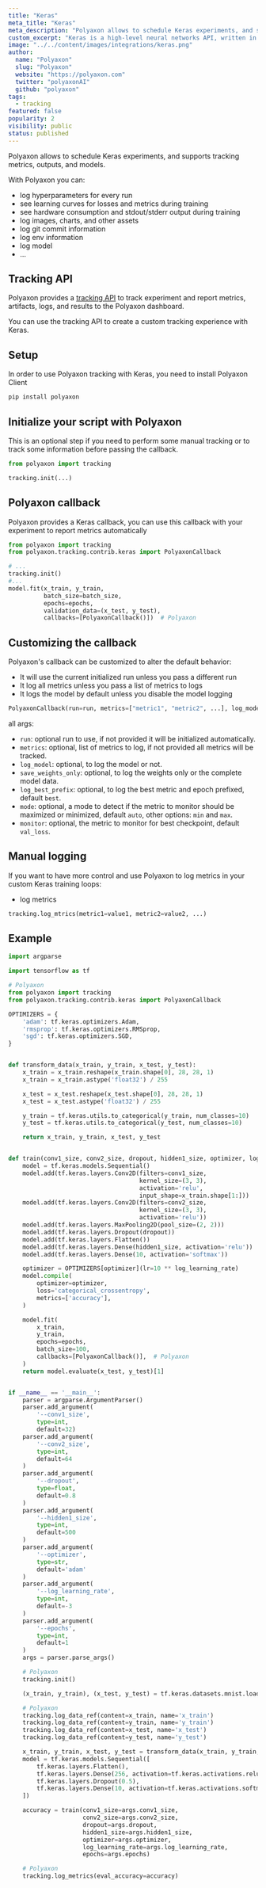 ```yaml
---
title: "Keras"
meta_title: "Keras"
meta_description: "Polyaxon allows to schedule Keras experiments, and supports tracking metrics, outputs, and models natively."
custom_excerpt: "Keras is a high-level neural networks API, written in Python and capable of running on top of TensorFlow, CNTK, or Theano."
image: "../../content/images/integrations/keras.png"
author:
  name: "Polyaxon"
  slug: "Polyaxon"
  website: "https://polyaxon.com"
  twitter: "polyaxonAI"
  github: "polyaxon"
tags:
  - tracking
featured: false
popularity: 2
visibility: public
status: published
---
```


Polyaxon allows to schedule Keras experiments, and supports tracking metrics, outputs, and models.

With Polyaxon you can:

 * log hyperparameters for every run
 * see learning curves for losses and metrics during training
 * see hardware consumption and stdout/stderr output during training
 * log images, charts, and other assets
 * log git commit information
 * log env information
 * log model
 * ...

## Tracking API

Polyaxon provides a [tracking API](/docs/experimentation/tracking/) to track experiment and report metrics, artifacts, logs, and results to the Polyaxon dashboard.

You can use the tracking API to create a custom tracking experience with Keras.

## Setup

In order to use Polyaxon tracking with Keras, you need to install Polyaxon Client

```bash
pip install polyaxon
```

## Initialize your script with Polyaxon

This is an optional step if you need to perform some manual tracking or to track some information before passing the callback.

```python
from polyaxon import tracking

tracking.init(...)
```

## Polyaxon callback

Polyaxon provides a Keras callback, you can use this callback with your experiment to report metrics automatically

```python
from polyaxon import tracking
from polyaxon.tracking.contrib.keras import PolyaxonCallback

# ...
tracking.init()
#...
model.fit(x_train, y_train,
          batch_size=batch_size,
          epochs=epochs,
          validation_data=(x_test, y_test),
          callbacks=[PolyaxonCallback()])  # Polyaxon
```

## Customizing the callback

Polyaxon's callback can be customized to alter the default behavior:

 * It will use the current initialized run unless you pass a different run
 * It log all metrics unless you pass a list of metrics to logs
 * It logs the model by default unless you disable the model logging
 
```python
PolyaxonCallback(run=run, metrics=["metric1", "metric2", ...], log_model=False)
```

all args:

 * `run`: optional run to use, if not provided it will be initialized automatically. 
 * `metrics`: optional, list of metrics to log, if not provided all metrics will be tracked.
 * `log_model`: optional, to log the model or not.
 * `save_weights_only`: optional, to log the weights only or the complete model data.
 * `log_best_prefix`: optional, to log the best metric and epoch prefixed, default `best`.
 * `mode`: optional, a mode to detect if the metric to monitor should be maximized or minimized, default `auto`, other options: `min` and `max`.
 * `monitor`: optional, the metric to monitor for best checkpoint, default `val_loss`.

## Manual logging

If you want to have more control and use Polyaxon to log metrics in your custom Keras training loops:

 * log metrics

```python
tracking.log_mtrics(metric1=value1, metric2=value2, ...)
```

## Example

```python
import argparse

import tensorflow as tf

# Polyaxon
from polyaxon import tracking
from polyaxon.tracking.contrib.keras import PolyaxonCallback

OPTIMIZERS = {
    'adam': tf.keras.optimizers.Adam,
    'rmsprop': tf.keras.optimizers.RMSprop,
    'sgd': tf.keras.optimizers.SGD,
}


def transform_data(x_train, y_train, x_test, y_test):
    x_train = x_train.reshape(x_train.shape[0], 28, 28, 1)
    x_train = x_train.astype('float32') / 255

    x_test = x_test.reshape(x_test.shape[0], 28, 28, 1)
    x_test = x_test.astype('float32') / 255

    y_train = tf.keras.utils.to_categorical(y_train, num_classes=10)
    y_test = tf.keras.utils.to_categorical(y_test, num_classes=10)

    return x_train, y_train, x_test, y_test


def train(conv1_size, conv2_size, dropout, hidden1_size, optimizer, log_learning_rate, epochs):
    model = tf.keras.models.Sequential()
    model.add(tf.keras.layers.Conv2D(filters=conv1_size,
                                     kernel_size=(3, 3),
                                     activation='relu',
                                     input_shape=x_train.shape[1:]))
    model.add(tf.keras.layers.Conv2D(filters=conv2_size,
                                     kernel_size=(3, 3),
                                     activation='relu'))
    model.add(tf.keras.layers.MaxPooling2D(pool_size=(2, 2)))
    model.add(tf.keras.layers.Dropout(dropout))
    model.add(tf.keras.layers.Flatten())
    model.add(tf.keras.layers.Dense(hidden1_size, activation='relu'))
    model.add(tf.keras.layers.Dense(10, activation='softmax'))

    optimizer = OPTIMIZERS[optimizer](lr=10 ** log_learning_rate)
    model.compile(
        optimizer=optimizer,
        loss='categorical_crossentropy',
        metrics=['accuracy'],
    )

    model.fit(
        x_train,
        y_train,
        epochs=epochs,
        batch_size=100,
        callbacks=[PolyaxonCallback()],  # Polyaxon
    )
    return model.evaluate(x_test, y_test)[1]


if __name__ == '__main__':
    parser = argparse.ArgumentParser()
    parser.add_argument(
        '--conv1_size',
        type=int,
        default=32)
    parser.add_argument(
        '--conv2_size',
        type=int,
        default=64
    )
    parser.add_argument(
        '--dropout',
        type=float,
        default=0.8
    )
    parser.add_argument(
        '--hidden1_size',
        type=int,
        default=500
    )
    parser.add_argument(
        '--optimizer',
        type=str,
        default='adam'
    )
    parser.add_argument(
        '--log_learning_rate',
        type=int,
        default=-3
    )
    parser.add_argument(
        '--epochs',
        type=int,
        default=1
    )
    args = parser.parse_args()

    # Polyaxon
    tracking.init()

    (x_train, y_train), (x_test, y_test) = tf.keras.datasets.mnist.load_data()

    # Polyaxon
    tracking.log_data_ref(content=x_train, name='x_train')
    tracking.log_data_ref(content=y_train, name='y_train')
    tracking.log_data_ref(content=x_test, name='x_test')
    tracking.log_data_ref(content=y_test, name='y_test')

    x_train, y_train, x_test, y_test = transform_data(x_train, y_train, x_test, y_test)
    model = tf.keras.models.Sequential([
        tf.keras.layers.Flatten(),
        tf.keras.layers.Dense(256, activation=tf.keras.activations.relu),
        tf.keras.layers.Dropout(0.5),
        tf.keras.layers.Dense(10, activation=tf.keras.activations.softmax)
    ])

    accuracy = train(conv1_size=args.conv1_size,
                     conv2_size=args.conv2_size,
                     dropout=args.dropout,
                     hidden1_size=args.hidden1_size,
                     optimizer=args.optimizer,
                     log_learning_rate=args.log_learning_rate,
                     epochs=args.epochs)

    # Polyaxon
    tracking.log_metrics(eval_accuracy=accuracy)
```
